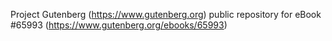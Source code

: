 Project Gutenberg (https://www.gutenberg.org) public repository for
eBook #65993 (https://www.gutenberg.org/ebooks/65993)
